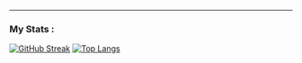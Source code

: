 <!-- ### Hi there 👋 -->
---

### My Stats :
[![GitHub Streak](http://github-readme-streak-stats.herokuapp.com?user=A-Rogachev&theme=dark&background=000000)](https://git.io/streak-stats)
[![Top Langs](https://github-readme-stats.vercel.app/api/top-langs/?username=A-Rogachev&layout=compact&theme=vision-friendly-dark)](https://github.com/anuraghazra/github-readme-stats)
<!--
**A-Rogachev/A-Rogachev** is a ✨ _special_ ✨ repository because its `README.md` (this file) appears on your GitHub profile.

Here are some ideas to get you started:

- 🔭 I’m currently working on ...
- 🌱 I’m currently learning ...
- 👯 I’m looking to collaborate on ...
- 🤔 I’m looking for help with ...
- 💬 Ask me about ...
- 📫 How to reach me: ...
- 😄 Pronouns: ...
- ⚡ Fun fact: ...
-->
